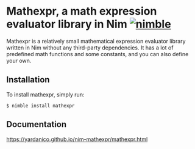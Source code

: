 # Mathexpr, a math expression evaluator library in Nim [![nimble](https://raw.githubusercontent.com/yglukhov/nimble-tag/master/nimble_js.png)](https://github.com/yglukhov/nimble-tag)
Mathexpr is a relatively small mathematical expression evaluator library written in Nim without any third-party dependencies. 
It has a lot of predefined math functions and some constants, and you can also define your own.

## Installation
To install mathexpr, simply run:
```
$ nimble install mathexpr
```

## Documentation
https://yardanico.github.io/nim-mathexpr/mathexpr.html